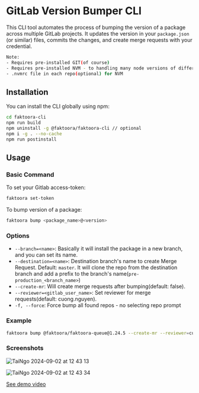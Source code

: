 # GitLab Version Bumper CLI

This CLI tool automates the process of bumping the version of a package across multiple GitLab projects. It updates the version in your `package.json` (or similar) files, commits the changes, and create merge requests with your credential.

```bash
Note:
- Requires pre-installed GIT(of course)
- Requires pre-installed NVM - to handling many node versions of different repo - default: current global node version
- .nvmrc file in each repo(optional) for NVM

```

## Installation

You can install the CLI globally using npm:

```bash
cd faktoora-cli
npm run build
npm uninstall -g @faktoora/faktoora-cli // optional
npm i -g . --no-cache
npm run postinstall
```

## Usage

### Basic Command

To set your Gitlab access-token:

```bash
faktoora set-token
```

To bump version of a package:

```bash
faktoora bump <package_name>@<version>
```

### Options

- `--branch=<name>`: Basically it will install the package in a new branch, and you can set its name.
- `--destination=<name>`: Destination branch's name to create Merge Request. Default: `master`.  It will clone the repo from the destination branch and add a prefix to the branch's name(`pre-production_<branch_name>`)
- `--create-mr`: Will create merge requests after bumping(default: false).
- `--reviewer=<gitlab_user_name>`: Set reviewer for merge requests(default: cuong.nguyen).
- `-f, --force`: Force bump all found repos - no selecting repo prompt

### Example

```bash
faktoora bump @faktoora/faktoora-queue@1.24.5 --create-mr --reviewer=cuong.nguyen --destination=dev1 --branch=my-feat-branch-name
```

### Screenshots
![TaiNgo 2024-09-02 at 12 43 13](https://github.com/user-attachments/assets/cc4c6f44-1d3c-415a-885e-d844dcb77399)


![TaiNgo 2024-09-02 at 12 43 34](https://github.com/user-attachments/assets/1ff44ff2-fc6b-4a3d-9c8d-311b4303c22a)

[See demo video](https://drive.google.com/file/d/1-QsLonYS1pwBLBrCN-PptGNW1Mwj2l4A/view)


